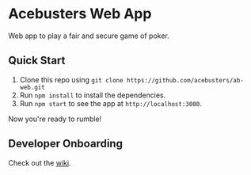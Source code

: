 # Acebusters Web App

Web app to play a fair and secure game of poker.

## Quick Start

1. Clone this repo using `git clone https://github.com/acebusters/ab-web.git`
2. Run `npm install` to install the dependencies.
3. Run `npm start` to see the app at `http://localhost:3000`.

Now you're ready to rumble!

## Developer Onboarding

Check out the [wiki](https://github.com/acebusters/ab-web/wiki/Developer-Onboarding).
